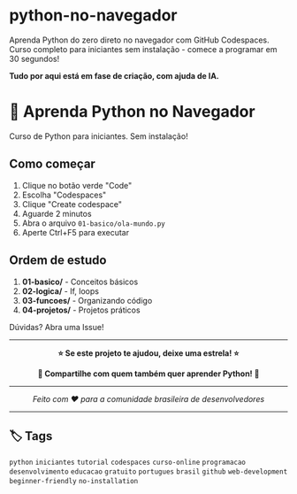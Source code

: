 # python-no-navegador
Aprenda Python do zero direto no navegador com GitHub Codespaces. Curso completo para iniciantes sem instalação - comece a programar em 30 segundos!

**Tudo por aqui está em fase de criação, com ajuda de IA.**

# 🐍 Aprenda Python no Navegador

Curso de Python para iniciantes. Sem instalação!

## Como começar

1. Clique no botão verde "Code"
2. Escolha "Codespaces" 
3. Clique "Create codespace"
4. Aguarde 2 minutos
5. Abra o arquivo `01-basico/ola-mundo.py`
6. Aperte Ctrl+F5 para executar

## Ordem de estudo

1. **01-basico/** - Conceitos básicos
2. **02-logica/** - If, loops
3. **03-funcoes/** - Organizando código  
4. **04-projetos/** - Projetos práticos

Dúvidas? Abra uma Issue!

---

<div align="center">

**⭐ Se este projeto te ajudou, deixe uma estrela! ⭐**

**🤝 Compartilhe com quem também quer aprender Python! 🤝**

---

*Feito com ❤️ para a comunidade brasileira de desenvolvedores*

</div>

---

## 🏷️ Tags

`python` `iniciantes` `tutorial` `codespaces` `curso-online` `programacao` `desenvolvimento` `educacao` `gratuito` `portugues` `brasil` `github` `web-development` `beginner-friendly` `no-installation`
